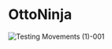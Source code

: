 # OttoNinja


![Testing Movements (1)-001](https://github.com/user-attachments/assets/b6372a4f-1f3f-4dfb-9665-1af328b972f4)
